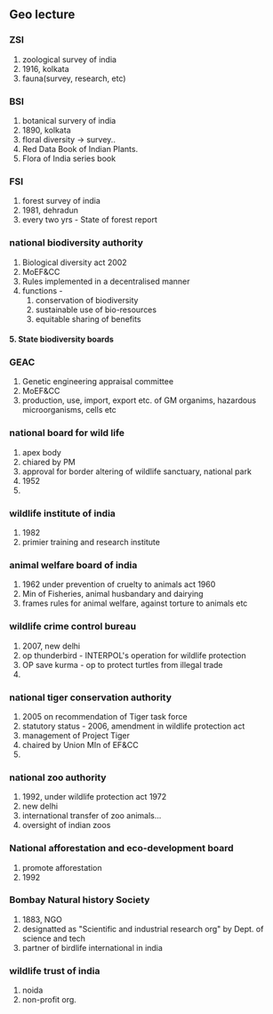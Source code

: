 ## Geo lecture
### ZSI
1. zoological survey of india
2. 1916, kolkata
3. fauna(survey, research, etc)
### BSI
1. botanical survery of india
2. 1890, kolkata
3. floral diversity -> survey..
4. Red Data Book of Indian Plants.
5. Flora of India series book

### FSI
1. forest survey of india
2. 1981, dehradun
3. every two yrs - State of forest report

### national biodiversity authority
1. Biological diversity act 2002
2. MoEF&CC
3. Rules implemented in a decentralised manner
4. functions - 
	1. conservation of biodiversity
	2. sustainable use of bio-resources
	3. equitable sharing of benefits
#### 5. State biodiversity boards

### GEAC
1. Genetic engineering appraisal committee
2. MoEF&CC
3. production, use, import, export etc. of GM organims, hazardous microorganisms, cells etc

### national board for wild life
1. apex body
2. chiared by PM
3. approval for border altering of wildlife sanctuary, national park
4. 1952
5. 
### wildlife institute of india
1. 1982
2. primier training and research institute
### animal welfare board of india
1. 1962 under prevention of cruelty to animals act 1960
2. Min of Fisheries, animal husbandary and dairying
3. frames rules for animal welfare, against torture to animals etc
### wildlife crime control bureau
1. 2007,  new delhi
2. op thunderbird - INTERPOL's operation for wildlife protection
3. OP save kurma - op to protect turtles from illegal trade
4. 
### national tiger conservation authority
1. 2005 on recommendation of Tiger task force
2. statutory status - 2006, amendment in wildlife protection act
3. management of Project Tiger
4. chaired by Union MIn of EF&CC
5. 
### national zoo authority
1. 1992, under wildlife protection act 1972
2. new delhi
3. international transfer of zoo animals...
4. oversight of indian zoos

### National afforestation and eco-development board
1. promote afforestation
2. 1992
### Bombay Natural history Society
1. 1883, NGO
2. designatted as "Scientific and industrial research org" by Dept. of science and tech
3. partner of birdlife international in india

### wildlife trust of india
1. noida
2. non-profit org.
